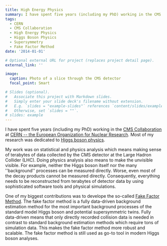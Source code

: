 ```yaml
---
title: High Energy Physics
summary: I have spent five years (including my PhD) working in the CMS Collaboration at CERN. Most of my research was dedicated to Higgs boson physics.
tags:
  - CERN
  - CMS Collaboration
  - High Energy Physics
  - Higgs Boson Physics
  - Supersymmetry
  - Fake Factor Method
date: '2014-01-01'

# Optional external URL for project (replaces project detail page).
external_link: ''

image:
  caption: Photo of a slice through the CMS detector
  focal_point: Smart

# Slides (optional).
#   Associate this project with Markdown slides.
#   Simply enter your slide deck's filename without extension.
#   E.g. `slides = "example-slides"` references `content/slides/example-slides.md`.
#   Otherwise, set `slides = ""`.
# slides: example
---
```


I have spent five years (including my PhD) working in the [CMS Collaboration](https://cms.cern/) at [CERN -- the European Organization for Nuclear Research](https://home.cern/). Most of my research was dedicated to [Higgs boson physics](https://brandstetter-johannes.github.io/tag/higgs-boson-physics/).

My work was on statistical and physics analysis which means making sense of terabytes of data collected by the CMS detector at the Large Hadron Collider (LHC). Doing physics analysis also means to make the unvisible visible. For example, neither the Higgs boson itself nor the many ''background'' processes can be measured directly. Worse, even most of the decay products cannot be measured directly. Consequently, everything needs to be reconstructed from terabytes of detector data by using sophisticated software tools and physical simulations.

One of my biggest contributions was to develope the so-called [Fake Factor Method](https://brandstetter-johannes.github.io/tag/fake-factor-method/). The fake factor method is a fully data-driven background estimation method for the most important background processes of the standard model Higgs boson and potential supersymmetric twins. Fully data-driven means that only directly recorded collision data is needed in contrast to standard background estimation methods which require tons of simulation data. This makes the fake factor method more robust and scalable. The fake factor method is still used as go-to tool in modern Higgs boson analyses.
